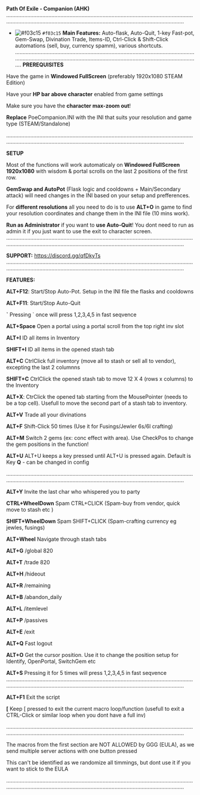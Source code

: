 **Path Of Exile - Companion (AHK)**
..................................................................................................................................................................................................................................................
- ![#f03c15](https://placehold.it/15/f03c15/000000?text=+) `#f03c15`
**Main Features:** Auto-flask, Auto-Quit, 1-key Fast-pot, Gem-Swap, Divination Trade, Items-ID, Ctrl-Click & Shift-Click automations (sell, buy, currency spamm), various shortcuts. 
..................................................................................................................................................................................................................................................
**PREREQUISITES**

Have the game in **Windowed FullScreen** (preferably 1920x1080 STEAM Edition)

Have your **HP bar above character** enabled from game settings

Make sure you have the **character max-zoom out**!

**Replace** PoeCompanion.INI with the INI that suits your resolution and game type (STEAM/Standalone)

..................................................................................................................................................................................................................................................

**SETUP**

Most of the functions will work automaticaly on **Windowed FullScreen 1920x1080** with wisdom & portal scrolls on the last 2 positions of the first row.

**GemSwap and AutoPot** (Flask logic and cooldowns + Main/Secondary attack) will need changes in the INI based on your setup and prefferences.

For **different resolutions** all you need to do is to use **ALT+O** in game to find your resolution coordinates and change them in the INI file (10 mins work).

**Run as Administrator** if you want to **use Auto-Quit**! You dont need to run as admin it if you just want to use the exit to character screen.
..................................................................................................................................................................................................................................................

**SUPPORT:** https://discord.gg/qfDkyTs
..................................................................................................................................................................................................................................................

**FEATURES:**


**ALT+F12**: Start/Stop Auto-Pot. Setup in the INI file the flasks and cooldowns

**ALT+F11**: Start/Stop Auto-Quit


**\`** Pressing \` once will press 1,2,3,4,5 in fast seqvence 

**ALT+Space** Open a portal using a portal scroll from the top right inv slot

**ALT+I** ID all items in Inventory

**SHIFT+I** ID all items in the opened stash tab 

**ALT+C** CtrlClick full inventory (move all to stash or sell all to vendor), excepting the last 2 columnns

**SHIFT+C** CtrlClick the opened stash tab to move 12 X 4 (rows x columns) to the Inventory

**ALT+X**: CtrClick the opened tab starting from the MousePointer (needs to be a top cell). Usefull to move the second part of a stash tab to inventory.

**ALT+V** Trade all your divinations

**ALT+F** Shift-Click 50 times (Use it for Fusings/Jewler 6s/6l crafting)

**ALT+M** Switch 2 gems (ex: conc effect with area). Use CheckPos to change the gem positions in the function! 

**ALT+U** ALT+U keeps a key pressed until ALT+U is pressed again. Default is Key **Q** - can be changed in config



..................................................................................................................................................................................................................................................

**ALT+Y** Invite the last char who whispered you to party

**CTRL+WheelDown**  Spam CTRL+CLICK (Spam-buy from vendor, quick move to stash etc )

**SHIFT+WheelDown**  Spam SHIFT+CLICK  (Spam-crafting currency eg jewles, fusings)

**ALT+Wheel** Navigate through stash tabs

**ALT+G** /global 820

**ALT+T** /trade 820 

**ALT+H** /hideout 

**ALT+R** /remaining

**ALT+B** /abandon_daily

**ALT+L** /itemlevel

**ALT+P** /passives

**ALT+E** /exit

**ALT+Q**  Fast logout

**ALT+O**  Get the cursor position. Use it to change the position setup for Identify, OpenPortal, SwitchGem etc

**ALT+S**  Pressing it for 5 times will press 1,2,3,4,5 in fast seqvence
..................................................................................................................................................................................................................................................

**ALT+F1** Exit the script

**[**  Keep [ pressed to exit the current macro loop/function (usefull to exit a CTRL-Click or similar loop when you dont have a full inv)

..................................................................................................................................................................................................................................................


The  macros from the first section are NOT ALLOWED by GGG (EULA), as we send multiple server actions with one button pressed

This can't be identified as we randomize all timmings, but dont use it if you want to stick to the EULA 

..................................................................................................................................................................................................................................................

